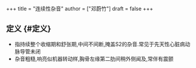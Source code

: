 +++
title = "连续性杂音"
author = ["邓蔚竹"]
draft = false
+++

## 定义 {#定义}

-   指持续整个收缩期和舒张期,中间不间断,掩盖S2的杂音.常见于先天性心脏病动脉导管未闭
-   杂音粗糙,响亮似机器转动样,胸骨左缘第二肋间稍外侧闻及,常伴有震颤
